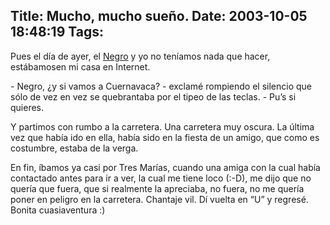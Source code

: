 Title: Mucho, mucho sueño.
Date: 2003-10-05 18:48:19
Tags: 
---
<p>Pues el día de ayer, el <a href="mailto:guorloma@hotmail.com">Negro</a> y yo no teníamos nada que hacer, estábamosen mi casa en Internet.</p>

<p>- Negro, ¿y si vamos a Cuernavaca? - exclamé rompiendo el silencio que sólo de vez en vez se quebrantaba por el tipeo de las teclas. - Pu&#8217;s si quieres.</p>

<p>Y partimos con rumbo a la carretera. Una carretera muy oscura. La última vez que había ido en ella, había sido en la fiesta de un amigo, que como es costumbre, estaba de la verga.</p>

<p>En fin, íbamos ya casi por Tres Marías, cuando una amiga con la cual había contactado antes para ir a ver, la cual me tiene loco (:-D), me dijo que no quería que fuera, que si realmente la apreciaba, no fuera, no me quería poner en peligro en la carretera. Chantaje vil. Dí vuelta en &#8220;U&#8221; y regresé. Bonita cuasiaventura :)</p>
